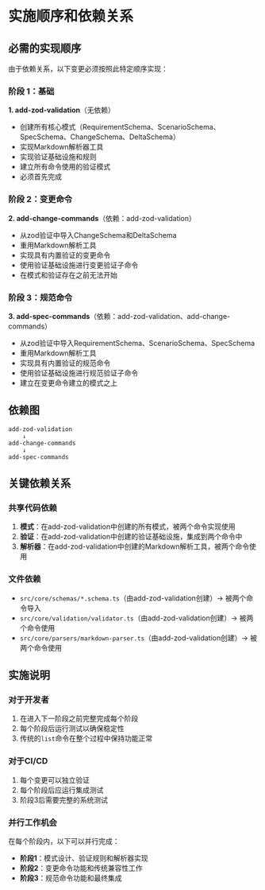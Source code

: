 # 实施顺序和依赖关系

## 必需的实现顺序

由于依赖关系，以下变更必须按照此特定顺序实现：

### 阶段 1：基础
**1. add-zod-validation**（无依赖）
- 创建所有核心模式（RequirementSchema、ScenarioSchema、SpecSchema、ChangeSchema、DeltaSchema）
- 实现Markdown解析器工具
- 实现验证基础设施和规则
- 建立所有命令使用的验证模式
- 必须首先完成

### 阶段 2：变更命令
**2. add-change-commands**（依赖：add-zod-validation）
- 从zod验证中导入ChangeSchema和DeltaSchema
- 重用Markdown解析工具
- 实现具有内置验证的变更命令
- 使用验证基础设施进行变更验证子命令
- 在模式和验证存在之前无法开始

### 阶段 3：规范命令
**3. add-spec-commands**（依赖：add-zod-validation、add-change-commands）
- 从zod验证中导入RequirementSchema、ScenarioSchema、SpecSchema
- 重用Markdown解析工具
- 实现具有内置验证的规范命令
- 使用验证基础设施进行规范验证子命令
- 建立在变更命令建立的模式之上

## 依赖图
```
add-zod-validation
    ↓
add-change-commands
    ↓
add-spec-commands
```

## 关键依赖关系

### 共享代码依赖
1. **模式**：在add-zod-validation中创建的所有模式，被两个命令实现使用
2. **验证**：在add-zod-validation中创建的验证基础设施，集成到两个命令中
3. **解析器**：在add-zod-validation中创建的Markdown解析工具，被两个命令使用

### 文件依赖
- `src/core/schemas/*.schema.ts`（由add-zod-validation创建）→ 被两个命令导入
- `src/core/validation/validator.ts`（由add-zod-validation创建）→ 被两个命令使用
- `src/core/parsers/markdown-parser.ts`（由add-zod-validation创建）→ 被两个命令使用

## 实施说明

### 对于开发者
1. 在进入下一阶段之前完整完成每个阶段
2. 每个阶段后运行测试以确保稳定性
3. 传统的`list`命令在整个过程中保持功能正常

### 对于CI/CD
1. 每个变更可以独立验证
2. 每个阶段后应运行集成测试
3. 阶段3后需要完整的系统测试

### 并行工作机会
在每个阶段内，以下可以并行完成：
- **阶段1**：模式设计、验证规则和解析器实现
- **阶段2**：变更命令功能和传统兼容性工作
- **阶段3**：规范命令功能和最终集成